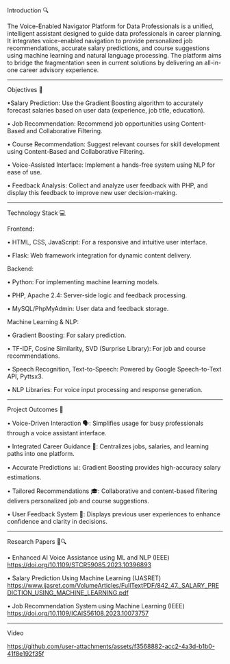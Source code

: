 Introduction 🔍

The Voice-Enabled Navigator Platform for Data Professionals is a unified, intelligent assistant designed to guide data professionals in career planning. It integrates voice-enabled navigation to provide personalized job recommendations, accurate salary predictions, and course suggestions using machine learning and natural language processing. The platform aims to bridge the fragmentation seen in current solutions by delivering an all-in-one career advisory experience.
____________________________________________________________________________________________________________________________________________________________________
Objectives 🎯

•Salary Prediction: Use the Gradient Boosting algorithm to accurately forecast salaries based on user data (experience, job title, education).

• Job Recommendation: Recommend job opportunities using Content-Based and Collaborative Filtering.

• Course Recommendation: Suggest relevant courses for skill development using Content-Based and Collaborative Filtering.

• Voice-Assisted Interface: Implement a hands-free system using NLP for ease of use.

• Feedback Analysis: Collect and analyze user feedback with PHP, and display this feedback to improve new user decision-making.
____________________________________________________________________________________________________________________________________________________________________

Technology Stack 💻

Frontend:

• HTML, CSS, JavaScript: For a responsive and intuitive user interface.

• Flask: Web framework integration for dynamic content delivery.


Backend:

• Python: For implementing machine learning models.

• PHP, Apache 2.4: Server-side logic and feedback processing.

• MySQL/PhpMyAdmin: User data and feedback storage.


Machine Learning & NLP:

• Gradient Boosting: For salary prediction.

• TF-IDF, Cosine Similarity, SVD (Surprise Library): For job and course recommendations.

• Speech Recognition, Text-to-Speech: Powered by Google Speech-to-Text API, Pyttsx3.

• NLP Libraries: For voice input processing and response generation.
____________________________________________________________________________________________________________________________________________________________________

Project Outcomes 🎯

• Voice-Driven Interaction 🗣️: Simplifies usage for busy professionals through a voice assistant interface.

• Integrated Career Guidance 🧭: Centralizes jobs, salaries, and learning paths into one platform.

• Accurate Predictions 📊: Gradient Boosting provides high-accuracy salary estimations.

• Tailored Recommendations 🎓: Collaborative and content-based filtering delivers personalized job and course suggestions.

• User Feedback System 📝: Displays previous user experiences to enhance confidence and clarity in decisions.

____________________________________________________________________________________________________________________________________________________________________

Research Papers 📄🔍

• Enhanced AI Voice Assistance using ML and NLP (IEEE) https://doi.org/10.1109/STCR59085.2023.10396893

• Salary Prediction Using Machine Learning (IJASRET) https://www.ijasret.com/VolumeArticles/FullTextPDF/842_47._SALARY_PREDICTION_USING_MACHINE_LEARNING.pdf

• Job Recommendation System using Machine Learning (IEEE) https://doi.org/10.1109/ICAIS56108.2023.10073757

____________________________________________________________________________________________________________________________________________________________________

Video

https://github.com/user-attachments/assets/f3568882-acc2-4a3d-b1b0-41f8e192f35f

